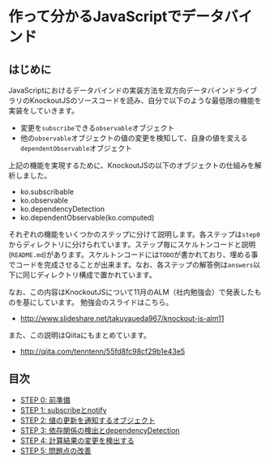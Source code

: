# 作って分かるJavaScriptでデータバインド

## はじめに

JavaScriptにおけるデータバインドの実装方法を双方向データバインドライブラリのKnockoutJSのソースコードを読み、自分で以下のような最低限の機能を実装をしていきます。

* 変更を`subscribe`できる`observable`オブジェクト
* 他の`observable`オブジェクトの値の変更を検知して、自身の値を変える`dependentObservable`オブジェクト

上記の機能を実現するために、KnockoutJSの以下のオブジェクトの仕組みを解析しました。

* ko.subscribable
* ko.observable
* ko.dependencyDetection
* ko.dependentObservable(ko.computed)

それぞれの機能をいくつかのステップに分けて説明します。各ステップは`step0`からディレクトリに分けられています。ステップ毎にスケルトンコードと説明(`README.md`)があります。スケルトンコードには`TODO`が書かれており、埋める事でコードを完成させることが出来ます。なお、各ステップの解答例は`answers`以下に同じディレクトリ構成で置かれています。

なお、この内容はKnockoutJSについて11月のALM（社内勉強会）で発表したものを基にしています。
勉強会のスライドはこちら。

* http://www.slideshare.net/takuyaueda967/knockout-js-alm11

また、この説明はQiitaにもまとめています。

* http://qiita.com/tenntenn/55fd8fc98cf29b1e43e5 

## 目次

* [STEP 0: 前準備](step0/README.md)
* [STEP 1: subscribeとnotify](step1/README.md)
* [STEP 2: 値の更新を通知するオブジェクト](step2/README.md)
* [STEP 3: 依存関係の検出とdependencyDetection](step3/README.md)
* [STEP 4: 計算結果の変更を検出する](step4/README.md)
* [STEP 5: 問題点の改善](step5/README.md)

